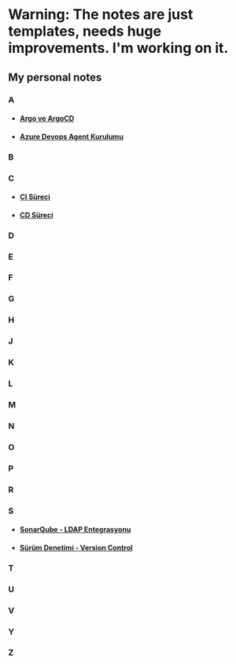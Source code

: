 # Warning: The notes are just templates, needs huge improvements. I'm working on it.

## My personal notes

### A
- #### [Argo ve ArgoCD](argo-ve-argo-cd.md)
- #### [Azure Devops Agent Kurulumu](azure-devops-agent.md)
### B
### C
- #### [CI Süreci](CI-surecleri.md)
- #### [CD Süreci](CD-surecleri.md)
### D
### E
### F
### G
### H
### J
### K
### L
### M
### N
### O
### P
### R
### S
- #### [SonarQube - LDAP Entegrasyonu](sonarqube-ldap-entegrasyonu.md)
- #### [Sürüm Denetimi - Version Control](surum-denetimi-(version-control).md)
### T
### U
### V
### Y
### Z